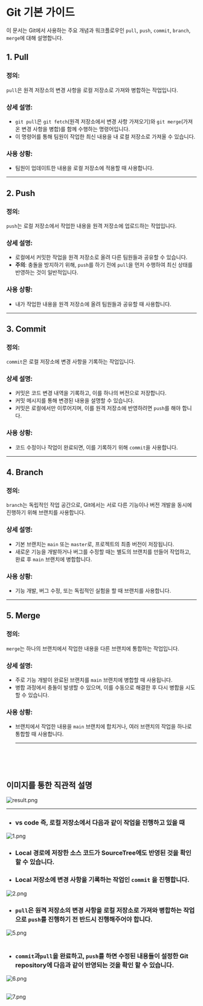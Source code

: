 # Git 기본 가이드

이 문서는 Git에서 사용하는 주요 개념과 워크플로우인 `pull`, `push`, `commit`, `branch`, `merge`에 대해 설명합니다.

## 1. Pull

### 정의:
`pull`은 원격 저장소의 변경 사항을 로컬 저장소로 가져와 병합하는 작업입니다.

### 상세 설명:
- `git pull`은 `git fetch`(원격 저장소에서 변경 사항 가져오기)와 `git merge`(가져온 변경 사항을 병합)를 함께 수행하는 명령어입니다.
- 이 명령어를 통해 팀원이 작업한 최신 내용을 내 로컬 저장소로 가져올 수 있습니다.

### 사용 상황:
- 팀원이 업데이트한 내용을 로컬 저장소에 적용할 때 사용합니다.

---

## 2. Push

### 정의:
`push`는 로컬 저장소에서 작업한 내용을 원격 저장소에 업로드하는 작업입니다.

### 상세 설명:
- 로컬에서 커밋한 작업을 원격 저장소로 올려 다른 팀원들과 공유할 수 있습니다.
- **주의**: 충돌을 방지하기 위해, `push`를 하기 전에 `pull`을 먼저 수행하여 최신 상태를 반영하는 것이 일반적입니다.

### 사용 상황:
- 내가 작업한 내용을 원격 저장소에 올려 팀원들과 공유할 때 사용합니다.

---

## 3. Commit

### 정의:
`commit`은 로컬 저장소에 변경 사항을 기록하는 작업입니다.

### 상세 설명:
- 커밋은 코드 변경 내역을 기록하고, 이를 하나의 버전으로 저장합니다.
- 커밋 메시지를 통해 변경된 내용을 설명할 수 있습니다.
- 커밋은 로컬에서만 이루어지며, 이를 원격 저장소에 반영하려면 `push`를 해야 합니다.

### 사용 상황:
- 코드 수정이나 작업이 완료되면, 이를 기록하기 위해 `commit`을 사용합니다.

---

## 4. Branch

### 정의:
`branch`는 독립적인 작업 공간으로, Git에서는 서로 다른 기능이나 버전 개발을 동시에 진행하기 위해 브랜치를 사용합니다.

### 상세 설명:
- 기본 브랜치는 `main` 또는 `master`로, 프로젝트의 최종 버전이 저장됩니다.
- 새로운 기능을 개발하거나 버그를 수정할 때는 별도의 브랜치를 만들어 작업하고, 완료 후 `main` 브랜치에 병합합니다.

### 사용 상황:
- 기능 개발, 버그 수정, 또는 독립적인 실험을 할 때 브랜치를 사용합니다.

---

## 5. Merge

### 정의:
`merge`는 하나의 브랜치에서 작업한 내용을 다른 브랜치에 통합하는 작업입니다.

### 상세 설명:
- 주로 기능 개발이 완료된 브랜치를 `main` 브랜치에 병합할 때 사용됩니다.
- 병합 과정에서 충돌이 발생할 수 있으며, 이를 수동으로 해결한 후 다시 병합을 시도할 수 있습니다.

### 사용 상황:
- 브랜치에서 작업한 내용을 `main` 브랜치에 합치거나, 여러 브랜치의 작업을 하나로 통합할 때 사용합니다.

  ---
<br> <!-- 추가적인 간격을 위한 줄 바꿈 -->
<br> <!-- 추가적인 간격을 위한 줄 바꿈 -->
<br> <!-- 추가적인 간격을 위한 줄 바꿈 -->
## 이미지를 통한 직관적 설명


![result.png](https://github.com/yeonhochi/use_github/blob/main/result.png)

---

- ### vs code 즉, 로컬 저장소에서 다음과 같이 작업을 진행하고 있을 때

  


![1.png](https://github.com/yeonhochi/use_github/blob/main/1.png)




- ### Local 경로에 저장한 소스 코드가 SourceTree에도 반영된 것을 확인 할 수 있습니다.
- ### Local 저장소에 변경 사항을 기록하는 작업인 `commit` 을 진행합니다.


![2.png](https://github.com/yeonhochi/use_github/blob/main/2.png)




- ### `pull`은 원격 저장소의 변경 사항을 로컬 저장소로 가져와 병합하는 작업으로 `push`를 진행하기 전 반드시 진행해주어야 합니다.




![5.png](https://github.com/yeonhochi/use_github/blob/main/5.png)<br><br>







- ### `commit`과`pull`을 완료하고, `push`를 하면 수정된 내용들이 설정한 Git repository에 다음과 같이 반영되는 것을 확인 할 수 있습니다.




![6.png](https://github.com/yeonhochi/use_github/blob/main/6.png)<br><br>




![7.png](https://github.com/yeonhochi/use_github/blob/main/7.png)<br><br>

